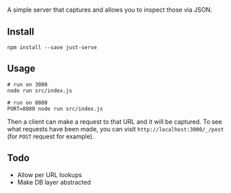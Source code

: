 #

A simple server that captures and allows you to inspect those via JSON.

## Install

```
npm install --save just-serve
```

## Usage

```
# run on 3000
node run src/index.js

# run on 8080
PORT=8080 node run src/index.js
```

Then a client can make a request to that URL and it will be captured. To see what requests have been made, you can visit `http://localhost:3000/_/post` (for `POST` request for example).

## Todo

* Allow per URL lookups
* Make DB layer abstracted
